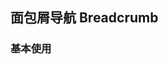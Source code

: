 ## 面包屑导航 Breadcrumb

<box>

### 基本使用

<vuecode md>
<div slot="demo">
  <Demos-Breadcrumb-Basic />
</div>
</vuecode>

</box>